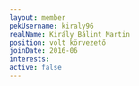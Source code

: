 ```yaml
---
layout: member
pekUsername: kiraly96
realName: Király Bálint Martin
position: volt körvezető
joinDate: 2016-06
interests:
active: false
---
```

